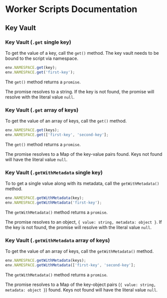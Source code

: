 # Worker Scripts Documentation

## Key Vault

### Key Vault (`.get` single key)

To get the value of a key, call the `get()` method. The key vault needs to be bound to the script via namespace.

```javascript
env.NAMESPACE.get(key);
env.NAMESPACE.get('first-key');
```

The `get()` method returns a `promise`.

The promise resolves to a string. If the key is not found, the promise will resolve with the literal value `null`.

### Key Vault (`.get` array of keys)

To get the value of an array of keys, call the `get()` method.

```javascript
env.NAMESPACE.get(keys);
env.NAMESPACE.get(['first-key', 'second-key'];
```

The `get()` method returns a `promise`.

The promise resolves to a Map of the key-value pairs found. Keys not found will have the literal value `null`.

### Key Vault (`.getWithMetadata` single key)

To to get a single value along with its metadata, call the `getWithMetadata()` method.

```javascript
env.NAMESPACE.getWithMetadata(key);
env.NAMESPACE.getWithMetadata('first-key');
```

The `getWithMetadata()` method returns a `promise`.

The promise resolves to an object, `{ value: string, metadata: object }`. If the key is not found, the promise will resolve with the literal value `null`.

### Key Vault (`.getWithMetadata` array of keys)

To get the value of an array of keys, call the `getWithMetadata()` method.

```javascript
env.NAMESPACE.getWithMetadata(keys);
env.NAMESPACE.getWithMetadata(['first-key', 'second-key'];
```

The `getWithMetadata()` method returns a `promise`.

The promise resolves to a Map of the key-object pairs (`{ value: string, metadata: object }`) found. Keys not found will have the literal value `null`.
